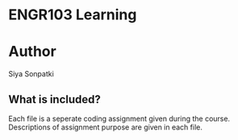 # ENGR103 Learning

# Author
Siya Sonpatki

## What is included?
Each file is a seperate coding assignment given during the course. Descriptions of assignment purpose are given in each file.

